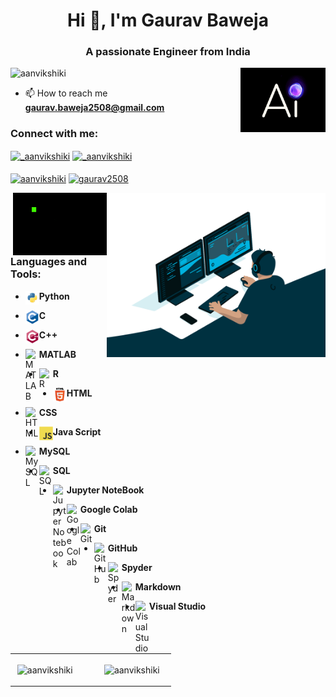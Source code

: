 <h1 align="center">Hi 👋, I'm Gaurav Baweja</h1>
<h3 align="center">A passionate Engineer from India</h3>
<img src='https://github.com/Aanvikshiki/Aanvikshiki/blob/main/ai.gif' align='right' width='27%'>
<p align="left"> <img src="https://komarev.com/ghpvc/?username=aanvikshiki&label=Profile%20views&color=0e75b6&style=flat" alt="aanvikshiki" /> </p>

- 📫 How to reach me **gaurav.baweja2508@gmail.com**

<h3 align="left">Connect with me:</h3>
<p align="left">
<a href="https://twitter.com/_aanvikshiki" target="blank"><img align="center" src="https://raw.githubusercontent.com/rahuldkjain/github-profile-readme-generator/master/src/images/icons/Social/twitter.svg" alt="_aanvikshiki" height="30" width="40" /></a>
<a href="https://instagram.com/_aanvikshiki" target="blank"><img align="center" src="https://raw.githubusercontent.com/rahuldkjain/github-profile-readme-generator/master/src/images/icons/Social/instagram.svg" alt="_aanvikshiki" height="30" width="40" /></a>
<br><br>
<a href="https://linkedin.com/in/aanvikshiki" target="blank"><img align="center" src="https://raw.githubusercontent.com/rahuldkjain/github-profile-readme-generator/master/src/images/icons/Social/linked-in-alt.svg" alt="aanvikshiki" height="30" width="40" /></a>
<a href="https://www.codechef.com/users/gaurav2508" target="blank"><img align="center" src="https://cdn.jsdelivr.net/npm/simple-icons@3.1.0/icons/codechef.svg" alt="gaurav2508" height="30" width="40" /></a>
</p>
<img align="right" width="350" alt="Code" src="https://github.com/Aanvikshiki/Aanvikshiki/blob/main/code.gif"/>

<img align="right" width="150" height="100" src="https://github.com/Aanvikshiki/Aanvikshiki/blob/main/function.gif"/>


<h3 align="left">Languages and Tools:</h3>

- <img align="left" alt="Python" width="22px" src="https://raw.githubusercontent.com/github/explore/80688e429a7d4ef2fca1e82350fe8e3517d3494d/topics/python/python.png" />  **Python**
- <img align="left" alt="Python" width="22px" src="https://raw.githubusercontent.com/devicons/devicon/master/icons/c/c-original.svg" />   **C**
- <img align="left" alt="Python" width="22px" src="https://raw.githubusercontent.com/devicons/devicon/master/icons/cplusplus/cplusplus-original.svg" />   **C++**
- <img align="left" alt="MATLAB" width="22px" src="https://upload.wikimedia.org/wikipedia/commons/2/21/Matlab_Logo.png" />  **MATLAB**
- <img align="left" alt="R" width="22px" src="https://img.shields.io/badge/R-3776AB?style=flat-square&logo=r&logoColor=white"/>  **R**
- <img align="left" alt="HTML" width="22px" src="https://raw.githubusercontent.com/devicons/devicon/master/icons/html5/html5-original-wordmark.svg" />  **HTML**
- <img align="left" alt="HTML" width="22px" src="https://logo.letskhabar.com//img/?tool=css" />  **CSS**

- <img align="left" alt="HTML" width="22px" src="https://raw.githubusercontent.com/devicons/devicon/master/icons/javascript/javascript-original.svg" />  **Java Script**
- <img align="left" alt="MySQL" width="22px" src="https://img.icons8.com/fluent/2x/mysql-logo.png" alt="mysql" />  **MySQL**
- <img align="left" alt="SQL" width="22px" src="https://image.flaticon.com/icons/png/128/2772/2772128.png" />  **SQL**
- <img align="left" alt="Jupyter Notebook" width="22px" src="https://www.vectorlogo.zone/logos/jupyter/jupyter-icon.svg" /> **Jupyter NoteBook**
- <img align="left" alt="Google Colab" width="22px" src="https://logo.letskhabar.com/img/?tool=google_cloud" /> **Google Colab**
- <img align="left" alt="Git" width="22px" src="https://logo.letskhabar.com/img/?tool=git" /> **Git**
- <img align="left" alt="GitHub" width="22px" src="https://logo.letskhabar.com/img/?tool=github" /> **GitHub**
- <img align="left" alt="Spyder" width="22px" src="https://simpleicons.org/icons/spyderide.svg" /> **Spyder**
- <img align="left" alt="Markdown" width="22px" src="https://simpleicons.org/icons/markdown.svg" /> **Markdown**

- <img align="left" alt="Visual Studio" width="22px" src="https://cdn.jsdelivr.net/npm/simple-icons@v3/icons/visualstudio.svg"/>  **Visual Studio**




<table width="100%"> 
  <tr>
    <td width="50%">
      <p>&nbsp;<img align="center" src="https://github-readme-stats.vercel.app/api?username=aanvikshiki&show_icons=true&locale=en" alt="aanvikshiki" /></p>
    </td>
    <td width="40%">
      <p><img align="center" src="https://github-readme-stats.vercel.app/api/top-langs?username=aanvikshiki&show_icons=true&locale=en&layout=compact" alt="aanvikshiki" /></p>
    </td>
  </tr>
</table>

<br/>